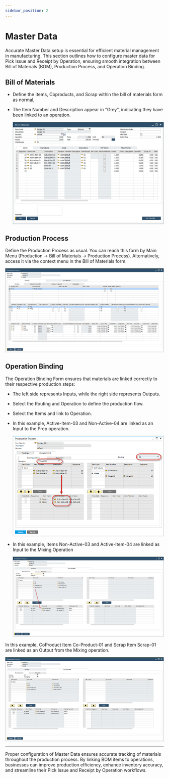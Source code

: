 ```yaml
---
sidebar_position: 2
---
```


# Master Data

Accurate Master Data setup is essential for efficient material management in manufacturing. This section outlines how to configure master data for Pick Issue and Receipt by Operation, ensuring smooth integration between Bill of Materials (BOM), Production Process, and Operation Binding.

## Bill of Materials

- Define the Items, Coproducts, and Scrap within the bill of materials form as normal,
- The Item Number and Description appear in "Grey", indicating they have been linked to an operation.

    ![Bill of Materials](./media/master-data/bill-of-materials-2.webp)

## Production Process

Define the Production Process as usual. You can reach this form by Main Menu (Production → Bill of Materials → Production Process). Alternatively, access it via the context menu in the Bill of Materials form.

![Production Process](./media/master-data/production-process-main.webp)

## Operation Binding

The Operation Binding Form ensures that materials are linked correctly to their respective production steps:

- The left side represents Inputs, while the right side represents Outputs.
- Select the Routing and Operation to define the production flow.
- Select the Items and link to Operation.
- In this example, Active-Item-03 and Non-Active-04 are linked as an Input to the Prep operation.

    ![Operation Bind](./media/master-data/operation-bind.png)

- In this example, Items Non-Active-03 and Active-Item-04 are linked as Input to the Mixing Operation

    ![Operation Bind](./media/master-data/operation-bind.webp)

In this example, CoProduct Item Co-Product-01 and Scrap Item Scrap-01 are linked as an Output from the Mixing operation.

![Operation Bind](./media/master-data/operation-bind-2.webp)

---
Proper configuration of Master Data ensures accurate tracking of materials throughout the production process. By linking BOM items to operations, businesses can improve production efficiency, enhance inventory accuracy, and streamline their Pick Issue and Receipt by Operation workflows.
